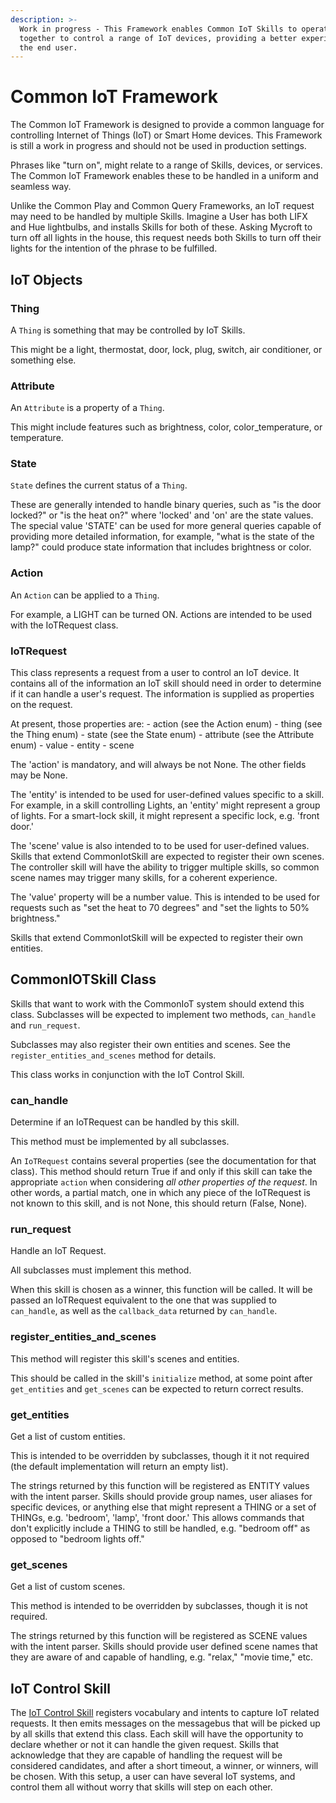 ```yaml
---
description: >-
  Work in progress - This Framework enables Common IoT Skills to operate
  together to control a range of IoT devices, providing a better experience for
  the end user.
---
```


# Common IoT Framework

The Common IoT Framework is designed to provide a common language for controlling Internet of Things \(IoT\) or Smart Home devices. This Framework is still a work in progress and should not be used in production settings.

Phrases like "turn on", might relate to a range of Skills, devices, or services. The Common IoT Framework enables these to be handled in a uniform and seamless way.

Unlike the Common Play and Common Query Frameworks, an IoT request may need to be handled by multiple Skills. Imagine a User has both LIFX and Hue lightbulbs, and installs Skills for both of these. Asking Mycroft to turn off all lights in the house, this request needs both Skills to turn off their lights for the intention of the phrase to be fulfilled.

## IoT Objects

### Thing

A `Thing` is something that may be controlled by IoT Skills.

This might be a light, thermostat, door, lock, plug, switch, air conditioner, or something else.

### Attribute

An `Attribute` is a property of a `Thing`.

This might include features such as brightness, color, color\_temperature, or temperature.

### State

`State` defines the current status of a `Thing`.

These are generally intended to handle binary queries, such as "is the door locked?" or "is the heat on?" where 'locked' and 'on' are the state values. The special value 'STATE' can be used for more general queries capable of providing more detailed information, for example, "what is the state of the lamp?" could produce state information that includes brightness or color.

### Action

An `Action` can be applied to a `Thing`.

For example, a LIGHT can be turned ON. Actions are intended to be used with the IoTRequest class.

### IoTRequest

This class represents a request from a user to control an IoT device. It contains all of the information an IoT skill should need in order to determine if it can handle a user's request. The information is supplied as properties on the request.

At present, those properties are: - action \(see the Action enum\) - thing \(see the Thing enum\) - state \(see the State enum\) - attribute \(see the Attribute enum\) - value - entity - scene

The 'action' is mandatory, and will always be not None. The other fields may be None.

The 'entity' is intended to be used for user-defined values specific to a skill. For example, in a skill controlling Lights, an 'entity' might represent a group of lights. For a smart-lock skill, it might represent a specific lock, e.g. 'front door.'

The 'scene' value is also intended to to be used for user-defined values. Skills that extend CommonIotSkill are expected to register their own scenes. The controller skill will have the ability to trigger multiple skills, so common scene names may trigger many skills, for a coherent experience.

The 'value' property will be a number value. This is intended to be used for requests such as "set the heat to 70 degrees" and "set the lights to 50% brightness."

Skills that extend CommonIotSkill will be expected to register their own entities.

## CommonIOTSkill Class

Skills that want to work with the CommonIoT system should extend this class. Subclasses will be expected to implement two methods, `can_handle` and `run_request`.

Subclasses may also register their own entities and scenes. See the `register_entities_and_scenes` method for details.

This class works in conjunction with the IoT Control Skill.

### can\_handle

Determine if an IoTRequest can be handled by this skill.

This method must be implemented by all subclasses.

An `IoTRequest` contains several properties \(see the documentation for that class\). This method should return True if and only if this skill can take the appropriate `action` when considering _all other properties of the request_. In other words, a partial match, one in which any piece of the IoTRequest is not known to this skill, and is not None, this should return \(False, None\).

### run\_request

Handle an IoT Request.

All subclasses must implement this method.

When this skill is chosen as a winner, this function will be called. It will be passed an IoTRequest equivalent to the one that was supplied to `can_handle`, as well as the `callback_data` returned by `can_handle`.

### register\_entities\_and\_scenes

This method will register this skill's scenes and entities.

This should be called in the skill's `initialize` method, at some point after `get_entities` and `get_scenes` can be expected to return correct results.

### get\_entities

Get a list of custom entities.

This is intended to be overridden by subclasses, though it it not required \(the default implementation will return an empty list\).

The strings returned by this function will be registered as ENTITY values with the intent parser. Skills should provide group names, user aliases for specific devices, or anything else that might represent a THING or a set of THINGs, e.g. 'bedroom', 'lamp', 'front door.' This allows commands that don't explicitly include a THING to still be handled, e.g. "bedroom off" as opposed to "bedroom lights off."

### get\_scenes

Get a list of custom scenes.

This method is intended to be overridden by subclasses, though it is not required.

The strings returned by this function will be registered as SCENE values with the intent parser. Skills should provide user defined scene names that they are aware of and capable of handling, e.g. "relax," "movie time," etc.

## IoT Control Skill

The [IoT Control Skill](https://github.com/MycroftAI/skill-iot-control) registers vocabulary and intents to capture IoT related requests. It then emits messages on the messagebus that will be picked up by all skills that extend this class. Each skill will have the opportunity to declare whether or not it can handle the given request. Skills that acknowledge that they are capable of handling the request will be considered candidates, and after a short timeout, a winner, or winners, will be chosen. With this setup, a user can have several IoT systems, and control them all without worry that skills will step on each other.

